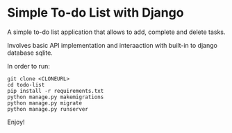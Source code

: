 # Simple To-do List with Django

A simple to-do list application that allows to add, complete and delete tasks. 

Involves basic API implementation and interaaction with built-in to django database sqlite.

In order to run:

```
git clone <CLONEURL>
cd todo-list
pip install -r requirements.txt
python manage.py makemigrations
python manage.py migrate
python manage.py runserver
```

Enjoy!
